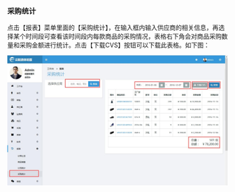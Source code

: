 ### 采购统计

点击【报表】菜单里面的【采购统计】，在输入框内输入供应商的相关信息，再选择某个时间段可查看该时间段内每款商品的采购情况，表格右下角会对商品采购数量和采购金额进行统计。点击【下载CVS】按钮可以下载此表格。如下图：

![](/assets/采购统计.jpg)

